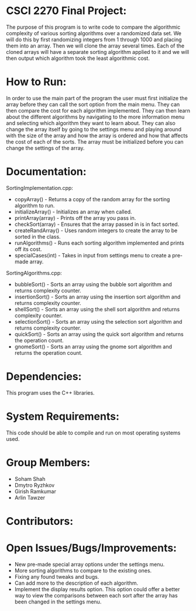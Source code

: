 # CSCI 2270 Final Project:
The purpose of this program is to write code to compare the algorithmic complexity of various sorting algorithms over a randomized data set. We will do this by first randomizing integers from 1 through 1000 and placing them into an array. Then we will clone the array several times. Each of the cloned arrays will have a separate sorting algorithm applied to it and we will then output which algorithm took the least algorithmic cost.

# How to Run:
In order to use the main part of the program the user must first initialize the array before they can call the sort option from the main menu. They can then compare the cost for each algorithm implemented. They can then learn about the different algorithms by navigating to the more information menu and selecting which algorithm they want to learn about. They can also change the array itself by going to the settings menu and playing around with the size of the array and how the array is ordered and how that affects the cost of each of the sorts. The array must be initialized before you can change the settings of the array.

# Documentation:

SortingImplementation.cpp:
- copyArray() - Returns a copy of the random array for the sorting algorithm to run.
- initializeArray() - Initializes an array when called.
- printArray(array) - Prints off the array you pass in.
- checkSort(array) - Ensures that the array passed in is in fact sorted.
- createRandArray() - Uses random integers to create the array to be sorted in the class.
- runAlgorithms() - Runs each sorting algorithm implemented and prints off its cost.
- specialCases(int) - Takes in input from settings menu to create a pre-made array.

SortingAlgorithms.cpp:
- bubbleSort() - Sorts an array using the bubble sort algorithm and returns complexity counter.
- insertionSort() - Sorts an array using the insertion sort algorithm and returns complexity counter.
- shellSort() - Sorts an array using the shell sort algorithm and returns complexity counter.
- selectionSort() - Sorts an array using the selection sort algorithm and returns complexity counter.
- quickSort() - Sorts an array using the quick sort algorithm and returns the operation count.
- gnomeSort() - Sorts an array using the gnome sort algorithm and returns the operation count.

# Dependencies: 
This program uses the C++ libraries.

# System Requirements: 
This code should be able to compile and run on most operating systems used.

# Group Members: 
- Soham Shah
- Dmytro Ryzhkov
- Girish Ramkumar
- Arlin Tawzer

# Contributors:

# Open Issues/Bugs/Improvements:
- New pre-made special array options under the settings menu.
- More sorting algorithms to compare to the existing ones.
- Fixing any found tweaks and bugs.
- Can add more to the description of each algorithm.
- Implement the display results option. This option could offer a better way to view the comparisons between each sort after the array has been changed in the settings menu.
